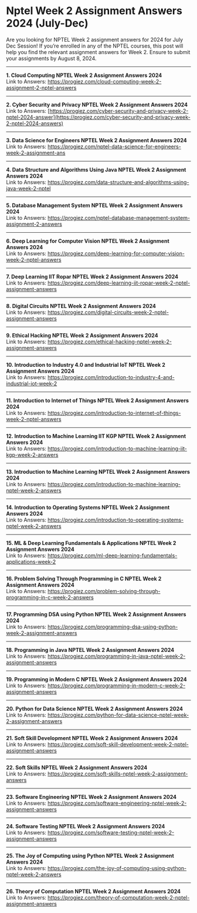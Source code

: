# Nptel Week 2 Assignment Answers 2024 (July-Dec)
Are you looking for NPTEL Week 2 assignment answers for 2024 for July Dec Session! If you’re enrolled in any of the NPTEL courses, this post will help you find the relevant assignment answers for Week 2. Ensure to submit your assignments by August 8, 2024.

---

**1. Cloud Computing NPTEL Week 2 Assignment Answers 2024**  
Link to Answers: <https://progiez.com/cloud-computing-week-2-assignment-2-nptel-answers>

---

**2. Cyber Security and Privacy NPTEL Week 2 Assignment Answers 2024**  
Link to Answers: [https://progiez.com/cyber-security-and-privacy-week-2-nptel-2024-answer](https://progiez.com/cyber-security-and-privacy-week-2-nptel-2024-answers)

---

**3. Data Science for Engineers NPTEL Week 2 Assignment Answers 2024**  
Link to Answers: <https://progiez.com/nptel-data-science-for-engineers-week-2-assignment-ans>

---

**4. Data Structure and Algorithms Using Java NPTEL Week 2 Assignment Answers 2024**  
Link to Answers: <https://progiez.com/data-structure-and-algorithms-using-java-week-2-nptel>

---

**5. Database Management System NPTEL Week 2 Assignment Answers 2024**  
Link to Answers: <https://progiez.com/nptel-database-management-system-assignment-2-answers>

---

**6. Deep Learning for Computer Vision NPTEL Week 2 Assignment Answers 2024**  
Link to Answers: <https://progiez.com/deep-learning-for-computer-vision-week-2-nptel-answers>

---

**7. Deep Learning IIT Ropar NPTEL Week 2 Assignment Answers 2024**  
Link to Answers: <https://progiez.com/deep-learning-iit-ropar-week-2-nptel-assignment-answers>

---

**8. Digital Circuits NPTEL Week 2 Assignment Answers 2024**  
Link to Answers: <https://progiez.com/digital-circuits-week-2-nptel-assignment-answers>

---

**9. Ethical Hacking NPTEL Week 2 Assignment Answers 2024**  
Link to Answers: <https://progiez.com/ethical-hacking-nptel-week-2-assignment-answers>

---

**10. Introduction to Industry 4.0 and Industrial IoT NPTEL Week 2 Assignment Answers 2024**  
Link to Answers: <https://progiez.com/introduction-to-industry-4-and-industrial-iot-week-2>

---

**11. Introduction to Internet of Things NPTEL Week 2 Assignment Answers 2024**  
Link to Answers: <https://progiez.com/introduction-to-internet-of-things-week-2-nptel-answers>

---

**12. Introduction to Machine Learning IIT KGP NPTEL Week 2 Assignment Answers 2024**  
Link to Answers: <https://progiez.com/introduction-to-machine-learning-iit-kgp-week-2-answers>

---

**13. Introduction to Machine Learning NPTEL Week 2 Assignment Answers 2024**  
Link to Answers: <https://progiez.com/introduction-to-machine-learning-nptel-week-2-answers>

---

**14. Introduction to Operating Systems NPTEL Week 2 Assignment Answers 2024**  
Link to Answers: <https://progiez.com/introduction-to-operating-systems-nptel-week-2-answers>

---

**15. ML & Deep Learning Fundamentals & Applications NPTEL Week 2 Assignment Answers 2024**  
Link to Answers: <https://progiez.com/ml-deep-learning-fundamentals-applications-week-2>

---

**16. Problem Solving Through Programming in C NPTEL Week 2 Assignment Answers 2024**  
Link to Answers: <https://progiez.com/problem-solving-through-programming-in-c-week-2-answers>

---

**17. Programming DSA using Python NPTEL Week 2 Assignment Answers 2024**  
Link to Answers: <https://progiez.com/programming-dsa-using-python-week-2-assignment-answers>

---

**18. Programming in Java NPTEL Week 2 Assignment Answers 2024**  
Link to Answers: <https://progiez.com/programming-in-java-nptel-week-2-assignment-answers>

---

**19. Programming in Modern C NPTEL Week 2 Assignment Answers 2024**  
Link to Answers: <https://progiez.com/programming-in-modern-c-week-2-assignment-answers>

---

**20. Python for Data Science NPTEL Week 2 Assignment Answers 2024**  
Link to Answers: <https://progiez.com/python-for-data-science-nptel-week-2-assignment-answers>

---

**21. Soft Skill Development NPTEL Week 2 Assignment Answers 2024**  
Link to Answers: <https://progiez.com/soft-skill-development-week-2-nptel-assignment-answers>

---

**22. Soft Skills NPTEL Week 2 Assignment Answers 2024**  
Link to Answers: <https://progiez.com/soft-skills-nptel-week-2-assignment-answers>

---

**23. Software Engineering NPTEL Week 2 Assignment Answers 2024**  
Link to Answers: <https://progiez.com/software-engineering-nptel-week-2-assignment-answers>

---

**24. Software Testing NPTEL Week 2 Assignment Answers 2024**  
Link to Answers: <https://progiez.com/software-testing-nptel-week-2-assignment-answers>

---

**25. The Joy of Computing using Python NPTEL Week 2 Assignment Answers 2024**  
Link to Answers: <https://progiez.com/the-joy-of-computing-using-python-nptel-week-2-answers>

---

**26. Theory of Computation NPTEL Week 2 Assignment Answers 2024**  
Link to Answers: <https://progiez.com/theory-of-computation-week-2-nptel-assignment-answers>
